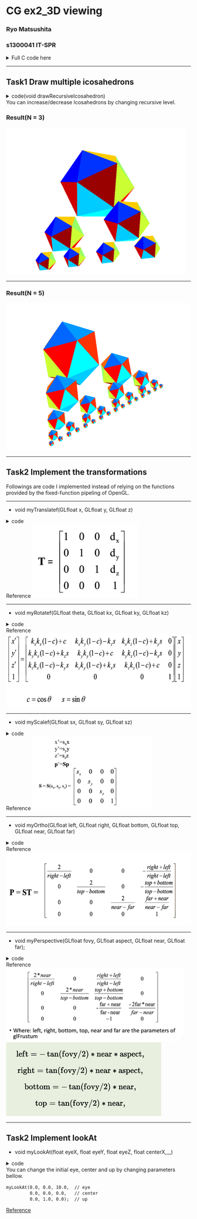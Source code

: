 # CG ex2_3D viewing
 <!-- omit in toc -->

### Ryo Matsushita

### s1300041 IT-SPR

<details>
  <summary>Full C code here</summary>

```

```

</details>

---

## Task1 Draw multiple icosahedrons
<details>
  <summary>code(void drawRecursiveIcosahedron)</summary>

```

static void drawRecursiveIcosahedron(int level) {
    if (level == 0) return;
    drawIcosahedron();

    // Prepare for the next
    for (int i = 0; i < 2; i++) {
        float num = (i == 0) ? 1.0f : -1.0f;
        glPushMatrix();
        myTranslatef(num * 1.0f, -1.5f, 0.0f);
        myScalef(SCALE_FACTOR, SCALE_FACTOR, SCALE_FACTOR);
        drawRecursiveIcosahedron(level - 1);
        glPopMatrix();
    }
}
```

</details>
You can increase/decrease Icosahedrons by changing recursive level.

### Result(N = 3)

<img src="images/3.png" height = "400px">

---

### Result(N = 5)

<img src="images/5.png" height = "400px">

---

## Task2 Implement the transformations
Followings are code I implemented instead of relying on the functions provided by the fixed-function pipeling of OpenGL.

---

- void myTranslatef(GLfloat x, GLfloat y, GLfloat z)
<details>
  <summary>code</summary>
 
```
 
void myTranslatef(GLfloat tx, GLfloat ty, GLfloat tz) {
    GLfloat m[16] = {
        1.0, 0.0, 0.0, 0.0,
        0.0, 1.0, 0.0, 0.0,
        0.0, 0.0, 1.0, 0.0,
        tx, ty, tz, 1.0
    };
    glMultMatrixf(m);
}

```
</details>
Reference
<img src="images/translate.png" height = "200px">

---

- void myRotatef(GLfloat theta, GLfloat kx, GLfloat ky, GLfloat kz)
  
<details>
  <summary>code</summary>
 
```
void myRotatef(GLfloat theta, GLfloat kx, GLfloat ky, GLfloat kz) {
    GLfloat c = cos(theta * _PI / 180.0);
    GLfloat s = sin(theta * _PI / 180.0);
    GLfloat len = sqrt(kx * kx + ky * ky + kz * kz);

    if (len != 0.0f) {
        kx /= len;
        ky /= len;
        kz /= len;
    }

    GLfloat m[16] = {
        kx * kx * (1 - c) + c,        ky * kx * (1 - c) + kz * s, kz * kx * (1 - c) - ky * s, 0.0,
        kx * ky * (1 - c) - kz * s,   ky * ky * (1 - c) + c,      kz * ky * (1 - c) + kx * s, 0.0,
        kx * kz * (1 - c) + ky * s,   ky * kz * (1 - c) - kx * s, kz * kz * (1 - c) + c,      0.0,
        0.0,                          0.0,                       0.0,                       1.0
    };

    glMultMatrixf(m);
}

```
</details>
Reference
<img src="images/rotate.png" height = "200px">

---

- void myScalef(GLfloat sx, GLfloat sy, GLfloat sz)

<details>
  <summary>code</summary>
 
```
void myScalef(GLfloat sx, GLfloat sy, GLfloat sz) {
    GLfloat m[16] = {
        sx, 0.0, 0.0, 0.0,
        0.0, sy, 0.0, 0.0,
        0.0, 0.0, sz, 0.0,
        0.0, 0.0, 0.0, 1.0
    };
    glMultMatrixf(m);
}
```

</details>
Reference
<img src="images/scale.png" height = "200px">

---

- void myOrtho(GLfloat left, GLfloat right, GLfloat bottom, GLfloat top, GLfloat near, GLfloat far)

<details>
  <summary>code</summary>
 
```
void myOrtho(GLfloat left, GLfloat right, GLfloat bottom, GLfloat top, GLfloat near, GLfloat far) {
    GLfloat m[16] = {
        2.0 / (right - left), 0.0, 0.0, 0.0,
        0.0, 2.0 / (top - bottom), 0.0, 0.0,
        0.0, 0.0, -2.0 / (far - near), 0.0,
        -(right + left) / (right - left), -(top + bottom) / (top - bottom), -(far + near) / (far - near), 1.0
    };
    glMultMatrixf(m);
}
```
</details>
Reference
<img src="images/Orthographic projection.png" height = "200px">

---
- void myPerspective(GLfloat fovy, GLfloat aspect, GLfloat near, GLfloat far);

<details>
  <summary>code</summary>
 
```
void myPerspective(GLfloat fovy, GLfloat aspect, GLfloat near, GLfloat far) {
    GLfloat f = 1.0 / tan(fovy * _PI / 360.0);
    GLfloat m[16] = {
        f / aspect, 0.0, 0.0, 0.0,
        0.0, f, 0.0, 0.0,
        0.0, 0.0, (far + near) / (near - far), -1.0,
        0.0, 0.0, (2.0 * far * near) / (near - far), 0.0
    };
    glMultMatrixf(m);
}
```
</details>
Reference
<img src="images/Perspective projection.png" height = "200px">
<img src="images/Perspective projection_2.png" height = "200px">

---
## Task2 Implement lookAt
- void myLookAt(float eyeX, float eyeY, float eyeZ,
              float centerX,,,,)
<details>
  <summary>code</summary>
 
```
void myLookAt(float eyeX, float eyeY, float eyeZ,
              float centerX, float centerY, float centerZ,
              float upX, float upY, float upZ) {
    float forward[3], side[3], up[3];
    float m[16];

    forward[0] = centerX - eyeX;
    forward[1] = centerY - eyeY;
    forward[2] = centerZ - eyeZ;
    up[0] = upX;
    up[1] = upY;
    up[2] = upZ;

    normalize(forward);
    cross(forward, up, side);
    normalize(side);
    cross(side, forward, up);

    m[0] = side[0]; m[4] = side[1]; m[8] = side[2]; m[12] = 0.0;
    m[1] = up[0];   m[5] = up[1];   m[9] = up[2];   m[13] = 0.0;
    m[2] = -forward[0]; m[6] = -forward[1]; m[10] = -forward[2]; m[14] = 0.0;
    m[3] = 0.0;     m[7] = 0.0;     m[11] = 0.0;    m[15] = 1.0;

    glMultMatrixf(m);
    myTranslatef(-eyeX, -eyeY, -eyeZ);
}
```
</details>
You can change the initial eye, center and up by changing parameters bellow.

```
myLookAt(0.0, 0.0, 10.0,  // eye
         0.0, 0.0, 0.0,   // center
         0.0, 1.0, 0.0);  // up
```

[Reference](https://web-int.u-aizu.ac.jp/~fayolle/teaching/cg/pdf/lookat_web.pdf)
